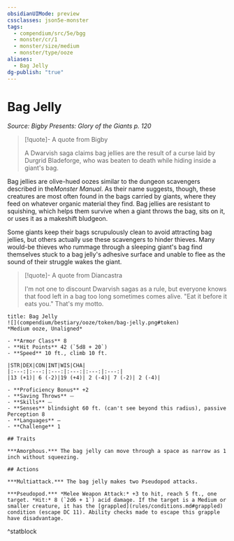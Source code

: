```yaml
---
obsidianUIMode: preview
cssclasses: json5e-monster
tags:
  - compendium/src/5e/bgg
  - monster/cr/1
  - monster/size/medium
  - monster/type/ooze
aliases:
  - Bag Jelly
dg-publish: "true"
---
```

# Bag Jelly
*Source: Bigby Presents: Glory of the Giants p. 120*  

> [!quote]- A quote from Bigby  
> 
> A Dwarvish saga claims bag jellies are the result of a curse laid by Durgrid Bladeforge, who was beaten to death while hiding inside a giant's bag.

Bag jellies are olive-hued oozes similar to the dungeon scavengers described in the*Monster Manual*. As their name suggests, though, these creatures are most often found in the bags carried by giants, where they feed on whatever organic material they find. Bag jellies are resistant to squishing, which helps them survive when a giant throws the bag, sits on it, or uses it as a makeshift bludgeon.

Some giants keep their bags scrupulously clean to avoid attracting bag jellies, but others actually use these scavengers to hinder thieves. Many would-be thieves who rummage through a sleeping giant's bag find themselves stuck to a bag jelly's adhesive surface and unable to flee as the sound of their struggle wakes the giant.

> [!quote]- A quote from Diancastra  
> 
> I'm not one to discount Dwarvish sagas as a rule, but everyone knows that food left in a bag too long sometimes comes alive. "Eat it before it eats you." That's my motto.


```ad-statblock
title: Bag Jelly
![](compendium/bestiary/ooze/token/bag-jelly.png#token)
*Medium ooze, Unaligned*

- **Armor Class** 8 
- **Hit Points** 42 (`5d8 + 20`)
- **Speed** 10 ft., climb 10 ft.

|STR|DEX|CON|INT|WIS|CHA|
|:---:|:---:|:---:|:---:|:---:|:---:|
|13 (+1)| 6 (-2)|19 (+4)| 2 (-4)| 7 (-2)| 2 (-4)|

- **Proficiency Bonus** +2
- **Saving Throws** ⏤
- **Skills** ⏤
- **Senses** blindsight 60 ft. (can't see beyond this radius), passive Perception 8
- **Languages** —
- **Challenge** 1

## Traits

***Amorphous.*** The bag jelly can move through a space as narrow as 1 inch without squeezing.

## Actions

***Multiattack.*** The bag jelly makes two Pseudopod attacks.

***Pseudopod.*** *Melee Weapon Attack:* +3 to hit, reach 5 ft., one target. *Hit:* 8 (`2d6 + 1`) acid damage. If the target is a Medium or smaller creature, it has the [grappled](rules/conditions.md#grappled) condition (escape DC 11). Ability checks made to escape this grapple have disadvantage.
```
^statblock